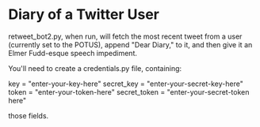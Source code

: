 # Diary of a Twitter User

retweet_bot2.py, when run, will fetch the most recent tweet from a user (currently set to the POTUS), append "Dear Diary," to it,
and then give it an Elmer Fudd-esque speech impediment.

You'll need to create a credentials.py file, containing:

key = "enter-your-key-here"
secret_key = "enter-your-secret-key-here"
token = "enter-your-token-here"
secret_token = "enter-your-secret-token here"

those fields.
